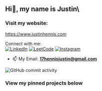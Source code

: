 ## Hi👋, my name is Justin\

### Visit my website:
https://www.justinhennis.com

Connect with me:\
[![LinkedIn](https://img.shields.io/badge/LinkedIn-blue?style=for-the-badge&logo=linkedin&logoColor=white)](https://www.linkedin.com/in/justin-hennis)
[![LeetCode](https://img.shields.io/badge/LeetCode-orange?style=for-the-badge&logo=LeetCode&logoColor=white)](https://leetcode.com/u/NotaHacker0101/)
[![Instagram](https://img.shields.io/badge/Instagram-blue?style=for-the-badge&logo=Instagram&logoColor=white)](https://www.instagram.com/justin_hennis/?hl=en)

- 📫 My Email: **17hennisjustin@gmail.com**

![GitHub commit activity](https://img.shields.io/github/commit-activity/y/JustinHennis1/Jabref)

### View my pinned projects below
